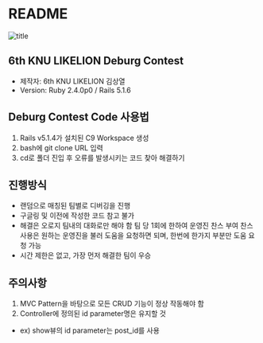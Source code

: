 # README

![title](.images/knu_lion.png)

## 6th KNU LIKELION Deburg Contest
* 제작자: 6th KNU LIKELION 김상열
* Version: Ruby 2.4.0p0 / Rails 5.1.6


## Deburg Contest Code 사용법
1. Rails v5.1.4가 설치된 C9 Workspace 생성
2. bash에 git clone URL 입력
3. cd로 폴더 진입 후 오류를 발생시키는 코드 찾아 해결하기

## 진행방식
* 랜덤으로 매칭된 팀별로 디버깅을 진행
* 구글링 및 이전에 작성한 코드 참고 불가
* 해결은 오로지 팀내의 대화로만 해야 함
    팀 당 1회에 한하여 운영진 찬스 부여 
    찬스 사용은 원하는 운영진을 불러 도움을 요청하면 되며, 한번에 한가지 부분만 도움 요청 가능
* 시간 제한은 없고, 가장 먼저 해결한 팀이 우승

## 주의사항
1. MVC Pattern을 바탕으로 모든 CRUD 기능이 정상 작동해야 함
2. Controller에 정의된 id parameter명은 유지할 것
*   ex) show뷰의 id parameter는 post_id를 사용   